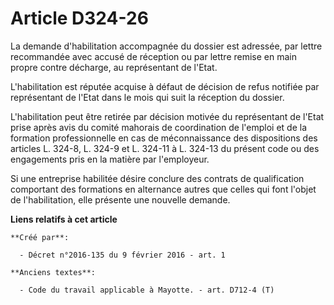 # Article D324-26

La demande d'habilitation accompagnée du dossier est adressée, par lettre recommandée avec accusé de réception ou par lettre
remise en main propre contre décharge, au représentant de l'Etat.

L'habilitation est réputée acquise à défaut de décision de refus notifiée par représentant de l'Etat dans le mois qui suit la
réception du dossier.

L'habilitation peut être retirée par décision motivée du représentant de l'Etat prise après avis du  comité mahorais de
coordination de l'emploi et de la formation professionnelle en cas de méconnaissance des dispositions des articles L. 324-8,
L. 324-9 et L. 324-11 à L. 324-13 du présent code ou des engagements pris en la matière par l'employeur.

Si une entreprise habilitée désire conclure des contrats de qualification comportant des formations en alternance autres que
celles qui font l'objet de l'habilitation, elle présente une nouvelle demande.

**Liens relatifs à cet article**

	**Créé par**:

	  - Décret n°2016-135 du 9 février 2016 - art. 1

	**Anciens textes**:

	  - Code du travail applicable à Mayotte. - art. D712-4 (T)
